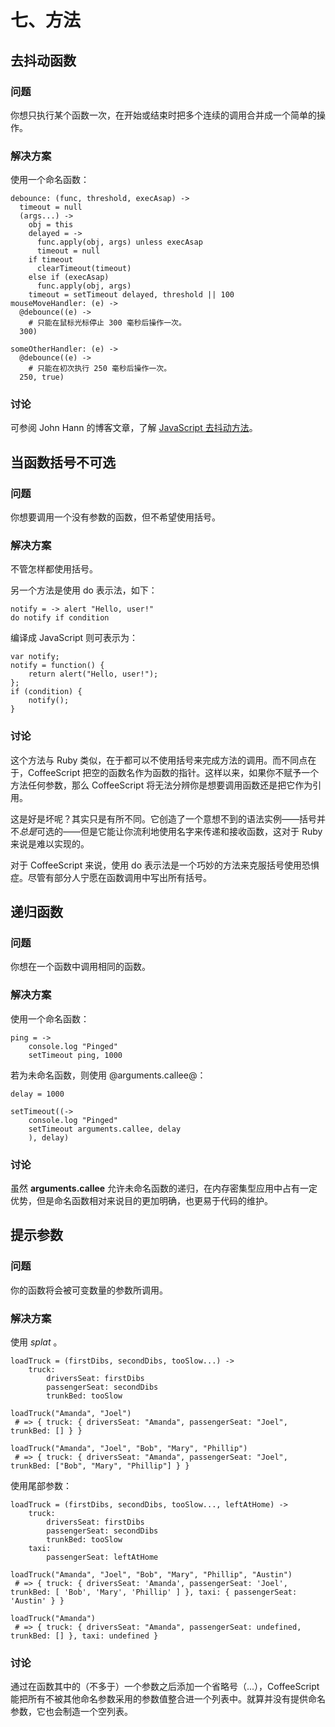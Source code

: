 # 七、方法

## 去抖动函数

### 问题

你想只执行某个函数一次，在开始或结束时把多个连续的调用合并成一个简单的操作。

### 解决方案

使用一个命名函数：

```
debounce: (func, threshold, execAsap) ->
  timeout = null
  (args...) ->
    obj = this
    delayed = ->
      func.apply(obj, args) unless execAsap
      timeout = null
    if timeout
      clearTimeout(timeout)
    else if (execAsap)
      func.apply(obj, args)
    timeout = setTimeout delayed, threshold || 100
mouseMoveHandler: (e) ->
  @debounce((e) ->
    # 只能在鼠标光标停止 300 毫秒后操作一次。
  300)

someOtherHandler: (e) ->
  @debounce((e) ->
    # 只能在初次执行 250 毫秒后操作一次。
  250, true)
```

### 讨论

可参阅 John Hann 的博客文章，了解 [JavaScript 去抖动方法](http://unscriptable.com/2009/03/20/debouncing-javascript-methods/)。

## 当函数括号不可选

### 问题

你想要调用一个没有参数的函数，但不希望使用括号。

### 解决方案

不管怎样都使用括号。

另一个方法是使用 do 表示法，如下：

```
notify = -> alert "Hello, user!"
do notify if condition
```

编译成 JavaScript 则可表示为：

```
var notify;
notify = function() {
    return alert("Hello, user!");
};
if (condition) {
    notify();
}
```

### 讨论

这个方法与 Ruby 类似，在于都可以不使用括号来完成方法的调用。而不同点在于，CoffeeScript 把空的函数名作为函数的指针。这样以来，如果你不赋予一个方法任何参数，那么 CoffeeScript 将无法分辨你是想要调用函数还是把它作为引用。

这是好是坏呢？其实只是有所不同。它创造了一个意想不到的语法实例——括号并不*总是*可选的——但是它能让你流利地使用名字来传递和接收函数，这对于 Ruby 来说是难以实现的。

对于 CoffeeScript 来说，使用 do 表示法是一个巧妙的方法来克服括号使用恐惧症。尽管有部分人宁愿在函数调用中写出所有括号。

## 递归函数

### 问题

你想在一个函数中调用相同的函数。

### 解决方案

使用一个命名函数：

```
ping = ->
    console.log "Pinged"
    setTimeout ping, 1000
```

若为未命名函数，则使用 @arguments.callee@：

```
delay = 1000

setTimeout((->
    console.log "Pinged"
    setTimeout arguments.callee, delay
    ), delay)
```

### 讨论

虽然 **arguments.callee** 允许未命名函数的递归，在内存密集型应用中占有一定优势，但是命名函数相对来说目的更加明确，也更易于代码的维护。

## 提示参数

### 问题

你的函数将会被可变数量的参数所调用。

### 解决方案

使用 *splat* 。

```
loadTruck = (firstDibs, secondDibs, tooSlow...) ->
    truck:
        driversSeat: firstDibs
        passengerSeat: secondDibs
        trunkBed: tooSlow

loadTruck("Amanda", "Joel")
 # => { truck: { driversSeat: "Amanda", passengerSeat: "Joel", trunkBed: [] } }

loadTruck("Amanda", "Joel", "Bob", "Mary", "Phillip")
 # => { truck: { driversSeat: "Amanda", passengerSeat: "Joel", trunkBed: ["Bob", "Mary", "Phillip"] } }
```

使用尾部参数：

```
loadTruck = (firstDibs, secondDibs, tooSlow..., leftAtHome) ->
    truck:
        driversSeat: firstDibs
        passengerSeat: secondDibs
        trunkBed: tooSlow
    taxi:
        passengerSeat: leftAtHome

loadTruck("Amanda", "Joel", "Bob", "Mary", "Phillip", "Austin")
 # => { truck: { driversSeat: 'Amanda', passengerSeat: 'Joel', trunkBed: [ 'Bob', 'Mary', 'Phillip' ] }, taxi: { passengerSeat: 'Austin' } }

loadTruck("Amanda")
 # => { truck: { driversSeat: "Amanda", passengerSeat: undefined, trunkBed: [] }, taxi: undefined }
```

### 讨论

通过在函数其中的（不多于）一个参数之后添加一个省略号（...），CoffeeScript 能把所有不被其他命名参数采用的参数值整合进一个列表中。就算并没有提供命名参数，它也会制造一个空列表。